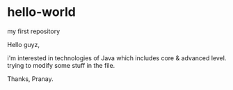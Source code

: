 # hello-world
my first repository

Hello guyz,

i'm interested in technologies of Java which includes core & advanced level.
trying to modify some stuff in the file.

Thanks,
Pranay.
